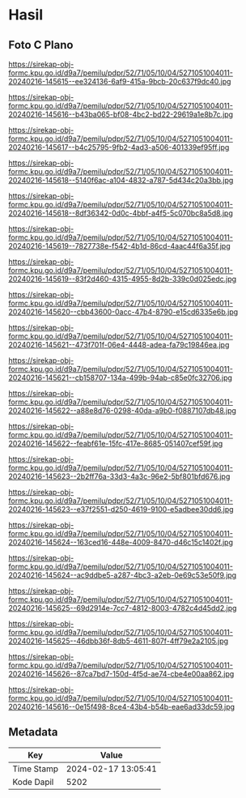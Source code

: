 # Hasil

## Foto C Plano

https://sirekap-obj-formc.kpu.go.id/d9a7/pemilu/pdpr/52/71/05/10/04/5271051004011-20240216-145615--ee324136-6af9-415a-9bcb-20c637f9dc40.jpg

https://sirekap-obj-formc.kpu.go.id/d9a7/pemilu/pdpr/52/71/05/10/04/5271051004011-20240216-145616--b43ba065-bf08-4bc2-bd22-29619a1e8b7c.jpg

https://sirekap-obj-formc.kpu.go.id/d9a7/pemilu/pdpr/52/71/05/10/04/5271051004011-20240216-145617--b4c25795-9fb2-4ad3-a506-401339ef95ff.jpg

https://sirekap-obj-formc.kpu.go.id/d9a7/pemilu/pdpr/52/71/05/10/04/5271051004011-20240216-145618--5140f6ac-a104-4832-a787-5d434c20a3bb.jpg

https://sirekap-obj-formc.kpu.go.id/d9a7/pemilu/pdpr/52/71/05/10/04/5271051004011-20240216-145618--8df36342-0d0c-4bbf-a4f5-5c070bc8a5d8.jpg

https://sirekap-obj-formc.kpu.go.id/d9a7/pemilu/pdpr/52/71/05/10/04/5271051004011-20240216-145619--7827738e-f542-4b1d-86cd-4aac44f6a35f.jpg

https://sirekap-obj-formc.kpu.go.id/d9a7/pemilu/pdpr/52/71/05/10/04/5271051004011-20240216-145619--83f2d460-4315-4955-8d2b-339c0d025edc.jpg

https://sirekap-obj-formc.kpu.go.id/d9a7/pemilu/pdpr/52/71/05/10/04/5271051004011-20240216-145620--cbb43600-0acc-47b4-8790-e15cd6335e6b.jpg

https://sirekap-obj-formc.kpu.go.id/d9a7/pemilu/pdpr/52/71/05/10/04/5271051004011-20240216-145621--473f701f-06e4-4448-adea-fa79c19846ea.jpg

https://sirekap-obj-formc.kpu.go.id/d9a7/pemilu/pdpr/52/71/05/10/04/5271051004011-20240216-145621--cb158707-134a-499b-94ab-c85e0fc32706.jpg

https://sirekap-obj-formc.kpu.go.id/d9a7/pemilu/pdpr/52/71/05/10/04/5271051004011-20240216-145622--a88e8d76-0298-40da-a9b0-f0887107db48.jpg

https://sirekap-obj-formc.kpu.go.id/d9a7/pemilu/pdpr/52/71/05/10/04/5271051004011-20240216-145622--feabf61e-15fc-417e-8685-051407cef59f.jpg

https://sirekap-obj-formc.kpu.go.id/d9a7/pemilu/pdpr/52/71/05/10/04/5271051004011-20240216-145623--2b2ff76a-33d3-4a3c-96e2-5bf801bfd676.jpg

https://sirekap-obj-formc.kpu.go.id/d9a7/pemilu/pdpr/52/71/05/10/04/5271051004011-20240216-145623--e37f2551-d250-4619-9100-e5adbee30dd6.jpg

https://sirekap-obj-formc.kpu.go.id/d9a7/pemilu/pdpr/52/71/05/10/04/5271051004011-20240216-145624--163ced16-448e-4009-8470-d46c15c1402f.jpg

https://sirekap-obj-formc.kpu.go.id/d9a7/pemilu/pdpr/52/71/05/10/04/5271051004011-20240216-145624--ac9ddbe5-a287-4bc3-a2eb-0e69c53e50f9.jpg

https://sirekap-obj-formc.kpu.go.id/d9a7/pemilu/pdpr/52/71/05/10/04/5271051004011-20240216-145625--69d2914e-7cc7-4812-8003-4782c4d45dd2.jpg

https://sirekap-obj-formc.kpu.go.id/d9a7/pemilu/pdpr/52/71/05/10/04/5271051004011-20240216-145625--46dbb36f-8db5-4611-807f-4ff79e2a2105.jpg

https://sirekap-obj-formc.kpu.go.id/d9a7/pemilu/pdpr/52/71/05/10/04/5271051004011-20240216-145626--87ca7bd7-150d-4f5d-ae74-cbe4e00aa862.jpg

https://sirekap-obj-formc.kpu.go.id/d9a7/pemilu/pdpr/52/71/05/10/04/5271051004011-20240216-145616--0e15f498-8ce4-43b4-b54b-eae6ad33dc59.jpg


## Metadata

| Key        | Value               |
| ---------- | ------------------- |
| Time Stamp | 2024-02-17 13:05:41 |
| Kode Dapil | 5202                |



